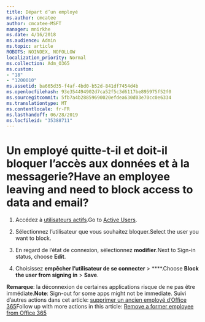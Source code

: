 ```yaml
---
title: Départ d’un employé
ms.author: cmcatee
author: cmcatee-MSFT
manager: mnirkhe
ms.date: 4/16/2018
ms.audience: Admin
ms.topic: article
ROBOTS: NOINDEX, NOFOLLOW
localization_priority: Normal
ms.collection: Adm_O365
ms.custom:
- "18"
- "1200010"
ms.assetid: ba665d35-f4af-4bd0-b52d-841df7454d4b
ms.openlocfilehash: 93e354494902d7ca52f5c3d6117be895975f52f0
ms.sourcegitcommit: 5fb7a4b28859690020efdea630d03e70cc0e6334
ms.translationtype: MT
ms.contentlocale: fr-FR
ms.lasthandoff: 06/28/2019
ms.locfileid: "35388711"
---
```

# <a name="have-an-employee-leaving-and-need-to-block-access-to-data-and-email"></a><span data-ttu-id="e1b59-102">Un employé quitte-t-il et doit-il bloquer l’accès aux données et à la messagerie?</span><span class="sxs-lookup"><span data-stu-id="e1b59-102">Have an employee leaving and need to block access to data and email?</span></span>
  
1. <span data-ttu-id="e1b59-103">Accédez à [utilisateurs actifs](https://admin.microsoft.com/Adminportal/Home?source=applauncher#/users).</span><span class="sxs-lookup"><span data-stu-id="e1b59-103">Go to [Active Users](https://admin.microsoft.com/Adminportal/Home?source=applauncher#/users).</span></span>

2. <span data-ttu-id="e1b59-104">Sélectionnez l’utilisateur que vous souhaitez bloquer.</span><span class="sxs-lookup"><span data-stu-id="e1b59-104">Select the user you want to block.</span></span>

3. <span data-ttu-id="e1b59-105">En regard de l’état de connexion, sélectionnez **modifier**.</span><span class="sxs-lookup"><span data-stu-id="e1b59-105">Next to Sign-in status, choose **Edit**.</span></span>

4. <span data-ttu-id="e1b59-106">Choisissez **empêcher l’utilisateur de se connecter** \> \*\*\*\*.</span><span class="sxs-lookup"><span data-stu-id="e1b59-106">Choose **Block the user from signing in** \> **Save**.</span></span>

 <span data-ttu-id="e1b59-107">**Remarque**: la déconnexion de certaines applications risque de ne pas être immédiate.</span><span class="sxs-lookup"><span data-stu-id="e1b59-107">**Note**: Sign-out for some apps might not be immediate.</span></span> <span data-ttu-id="e1b59-108">Suivi d’autres actions dans cet article: [supprimer un ancien employé d’Office 365](https://support.office.com/article/Remove-a-former-employee-from-Office-365-44d96212-4d90-4027-9aa9-a95eddb367d1.aspx)</span><span class="sxs-lookup"><span data-stu-id="e1b59-108">Follow up with more actions in this article: [Remove a former employee from Office 365](https://support.office.com/article/Remove-a-former-employee-from-Office-365-44d96212-4d90-4027-9aa9-a95eddb367d1.aspx)</span></span>
